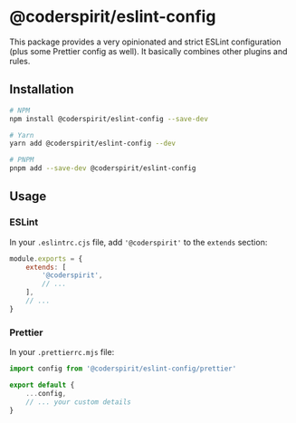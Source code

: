 # @coderspirit/eslint-config

This package provides a very opinionated and strict ESLint configuration (plus
some Prettier config as well). It basically combines other plugins and rules.

## Installation
```bash
# NPM
npm install @coderspirit/eslint-config --save-dev

# Yarn
yarn add @coderspirit/eslint-config --dev

# PNPM
pnpm add --save-dev @coderspirit/eslint-config
```

## Usage

### ESLint

In your `.eslintrc.cjs` file, add `'@coderspirit'` to the `extends` section:

```javascript
module.exports = {
    extends: [
        '@coderspirit',
        // ...
    ],
    // ...
}
```

### Prettier

In your `.prettierrc.mjs` file:

```javascript
import config from '@coderspirit/eslint-config/prettier'

export default {
    ...config,
    // ... your custom details
}
```
